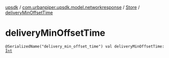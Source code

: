 [upsdk](../../index.md) / [com.urbanpiper.upsdk.model.networkresponse](../index.md) / [Store](index.md) / [deliveryMinOffsetTime](./delivery-min-offset-time.md)

# deliveryMinOffsetTime

`@SerializedName("delivery_min_offset_time") val deliveryMinOffsetTime: `[`Int`](https://kotlinlang.org/api/latest/jvm/stdlib/kotlin/-int/index.html)